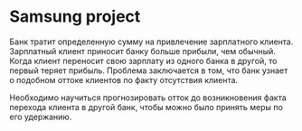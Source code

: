 # Samsung project
Банк тратит определенную сумму на привлечение зарплатного клиента.
Зарплатный клиент приносит банку больше прибыли, чем обычный. Когда клиент переносит свою зарплату из одного банка в другой, то первый теряет прибыль.
Проблема заключается в том, что банк узнает о подобном оттоке клиентов по факту отсутствия клиента.

Необходимо научиться прогнозировать отток до возникновения факта перехода клиента в другой банк, чтобы можно было принять меры по его удержанию.

